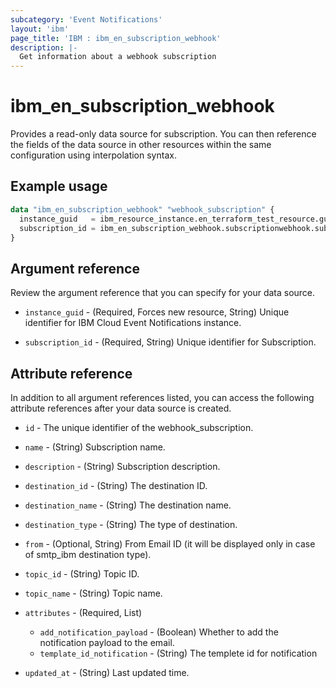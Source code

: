 ```yaml
---
subcategory: 'Event Notifications'
layout: 'ibm'
page_title: 'IBM : ibm_en_subscription_webhook'
description: |-
  Get information about a webhook subscription
---
```


# ibm_en_subscription_webhook

Provides a read-only data source for subscription. You can then reference the fields of the data source in other resources within the same configuration using interpolation syntax.

## Example usage

```terraform
data "ibm_en_subscription_webhook" "webhook_subscription" {
  instance_guid   = ibm_resource_instance.en_terraform_test_resource.guid
  subscription_id = ibm_en_subscription_webhook.subscriptionwebhook.subscription_id
}
```

## Argument reference

Review the argument reference that you can specify for your data source.

- `instance_guid` - (Required, Forces new resource, String) Unique identifier for IBM Cloud Event Notifications instance.

- `subscription_id` - (Required, String) Unique identifier for Subscription.

## Attribute reference

In addition to all argument references listed, you can access the following attribute references after your data source is created.

- `id` - The unique identifier of the webhook_subscription.

- `name` - (String) Subscription name.

- `description` - (String) Subscription description.

- `destination_id` - (String) The destination ID.

- `destination_name` - (String) The destination name.

- `destination_type` - (String) The type of destination.

- `from` - (Optional, String) From Email ID (it will be displayed only in case of smtp_ibm destination type).

- `topic_id` - (String) Topic ID.

- `topic_name` - (String) Topic name.

- `attributes` - (Required, List)

  - `add_notification_payload` - (Boolean) Whether to add the notification payload to the email.
  - `template_id_notification` - (String) The templete id for notification

- `updated_at` - (String) Last updated time.
